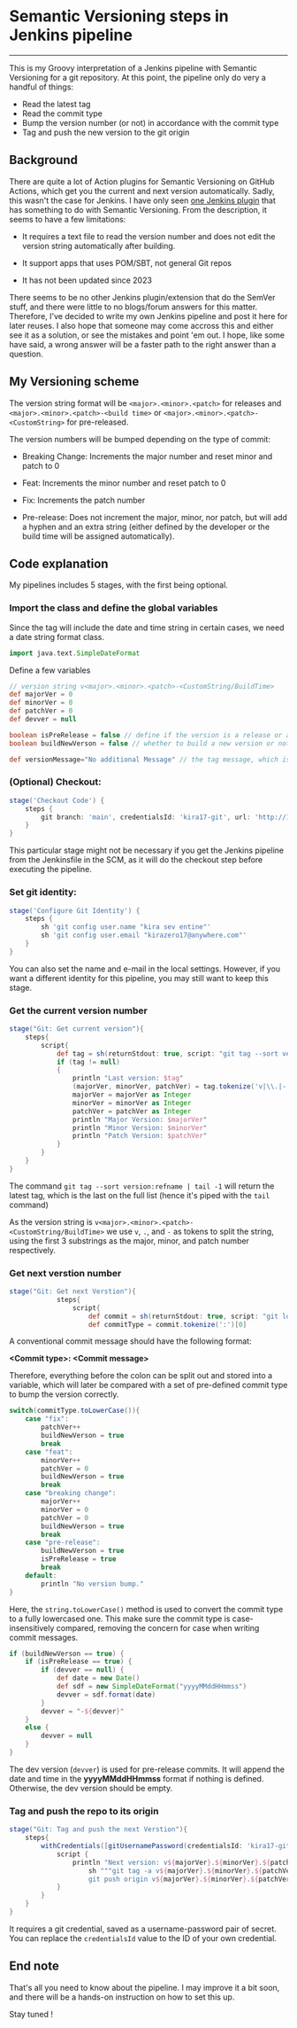 # Semantic Versioning steps in Jenkins pipeline
---
This is my Groovy interpretation of a Jenkins pipeline with Semantic Versioning for a git repository. At this point, the pipeline only do very a handful of things:

- Read the latest tag
- Read the commit type
- Bump the version number (or not) in accordance with the commit type
- Tag and push the new version to the git origin

## Background
There are quite a lot of Action plugins for Semantic Versioning on GitHub Actions, which get you the current and next version automatically. Sadly, this wasn't the case for Jenkins. I have only seen [one Jenkins plugin](https://plugins.jenkins.io/semantic-versioning-plugin/) that has something to do with Semantic Versioning. From the description, it seems to have a few limitations:

- It requires a text file to read the version number and does not edit the version string automatically after building.

- It support apps that uses POM/SBT, not general Git repos

- It has not been updated since 2023

There seems to be no other Jenkins plugin/extension that do the SemVer stuff, and there were little to no blogs/forum answers for this matter. Therefore, I've decided to write my own Jenkins pipeline and post it here for later reuses. I also hope that someone may come accross this and either see it as a solution, or see the mistakes and point 'em out. I hope, like some have said, a wrong answer will be a faster path to the right answer than a question.

## My Versioning scheme

The version string format will be `<major>.<minor>.<patch>` for releases and `<major>.<minor>.<patch>-<build time>` or `<major>.<minor>.<patch>-<CustomString>` for pre-released.

The version numbers will be bumped depending on the type of commit:

- Breaking Change: Increments the major number and reset minor and patch to 0

- Feat: Increments the minor number and reset patch to 0

- Fix: Increments the patch number

- Pre-release: Does not increment the major, minor, nor patch, but will add a hyphen and an extra string (either defined by the developer or the build time will be assigned automatically).

## Code explanation

My pipelines includes 5 stages, with the first being optional.

### Import the class and define the global variables

Since the tag will include the date and time string in certain cases, we need a date string format class.

```groovy
import java.text.SimpleDateFormat
```

Define a few variables

```groovy
// version string v<major>.<minor>.<patch>-<CustomString/BuildTime>
def majorVer = 0
def minorVer = 0
def patchVer = 0
def devver = null

boolean isPreRelease = false // define if the version is a release or a pre-release
boolean buildNewVerson = false // whether to build a new version or not

def versionMessage="No additional Message" // the tag message, which is the value of the "-m" option of the "git tag" command
```

### (Optional) Checkout:

```groovy
stage('Checkout Code') {
    steps {
        git branch: 'main', credentialsId: 'kira17-git', url: 'http://192.168.69.11:8081/user/repo'
    }
}
```
This particular stage might not be necessary if you get the Jenkins pipeline from the Jenkinsfile in the SCM, as it will do the checkout step before executing the pipeline.

### Set git identity:

```groovy
stage('Configure Git Identity') {
    steps {
        sh 'git config user.name "kira sev entine"'
        sh 'git config user.email "kirazero17@anywhere.com"'
    }
}
```
You can also set the name and e-mail in the local settings. However, if you want a different identity for this pipeline, you may still want to keep this stage.

### Get the current version number

```groovy
stage("Git: Get current version"){
    steps{
        script{
            def tag = sh(returnStdout: true, script: "git tag --sort version:refname | tail -1").trim()
            if (tag != null)
            {
                println "Last version: $tag"
                (majorVer, minorVer, patchVer) = tag.tokenize('v|\\.|-')
                majorVer = majorVer as Integer
                minorVer = minorVer as Integer
                patchVer = patchVer as Integer
                println "Major Version: $majorVer"
                println "Minor Version: $minorVer"
                println "Patch Version: $patchVer"
            }
        }
    }
}
```

The command `git tag --sort version:refname | tail -1` will return the latest tag, which is the last on the full list (hence it's piped with the `tail` command)

As the version string is `v<major>.<minor>.<patch>-<CustomString/BuildTime>` we use `v`, `.`, and `-` as tokens to split the string, using the first 3 substrings as the major, minor, and patch number respectively.

### Get next verstion number

```groovy
stage("Git: Get next Verstion"){
            steps{
                script{
                    def commit = sh(returnStdout: true, script: "git log -1 --format=%s").trim()
                    def commitType = commit.tokenize(':')[0]
```

A conventional commit message should have the following format:

**\<Commit type\>: \<Commit message\>**

Therefore, everything before the colon can be split out and stored into a variable, which will later be compared with a set of pre-defined commit type to bump the version correctly.

```groovy
switch(commitType.toLowerCase()){
    case "fix":
        patchVer++
        buildNewVerson = true
        break
    case "feat":
        minorVer++
        patchVer = 0
        buildNewVerson = true
        break
    case "breaking change":
        majorVer++
        minorVer = 0
        patchVer = 0
        buildNewVerson = true
        break
    case "pre-release":
        buildNewVerson = true
        isPreRelease = true
        break
    default:
        println "No version bump."
}
```

Here, the `string.toLowerCase()` method is used to convert the commit type to a fully lowercased one. This make sure the commit type is case-insensitively compared, removing the concern for case when writing commit messages.

```groovy
if (buildNewVerson == true) {
    if (isPreRelease == true) {
        if (devver == null) {
            def date = new Date()
            def sdf = new SimpleDateFormat("yyyyMMddHHmmss")
            devver = sdf.format(date)
        }
        devver = "-${devver}"
    }
    else {
        devver = null
    }
}
```

The dev version (`devver`) is used for pre-release commits. It will append the date and time in the **yyyyMMddHHmmss** format if nothing is defined. Otherwise, the dev version should be empty.

### Tag and push the repo to its origin

```groovy
stage("Git: Tag and push the next Verstion"){
    steps{
        withCredentials([gitUsernamePassword(credentialsId: 'kira17-git', gitToolName: 'Default')]){
            script {
                println "Next version: v${majorVer}.${minorVer}.${patchVer}"
                    sh """git tag -a v${majorVer}.${minorVer}.${patchVer}${devver} -m \"Release version ${majorVer}.${minorVer}.${patchVer}${devver} - ${versionMessage}\"
                    git push origin v${majorVer}.${minorVer}.${patchVer}${devver}"""
            }
        }
    }
}
```

It requires a git credential, saved as a username-password pair of secret. You can replace the `credentialsId` value to the ID of your own credential.

## End note

That's all you need to know about the pipeline. I may improve it a bit soon, and there will be a hands-on instruction on how to set this up.

Stay tuned !